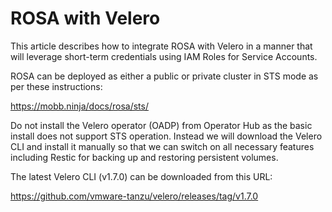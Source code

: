 # ROSA with Velero

This article describes how to integrate ROSA with Velero in a manner that will leverage short-term credentials using IAM Roles for Service Accounts.

ROSA can be deployed as either a public or private cluster in STS mode as per these instructions:

https://mobb.ninja/docs/rosa/sts/

Do not install the Velero operator (OADP) from Operator Hub as the basic install does not support STS operation. Instead we will download the Velero CLI and install it manually so that we can switch on all necessary features including Restic for backing up and restoring persistent volumes.

The latest Velero CLI (v1.7.0) can be downloaded from this URL:

https://github.com/vmware-tanzu/velero/releases/tag/v1.7.0


